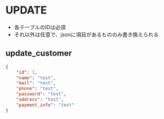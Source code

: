 # UPDATE
- 各テーブルのIDは必須
- それ以外は任意で、jsonに項目があるもののみ書き換えられる

## update_customer
```json
{
    "id": 1,
    "name": "test",
    "mail": "test",
    "phone": "test",
    "password": "test",
    "address": "test",
    "payment_info": "test"
}
```
